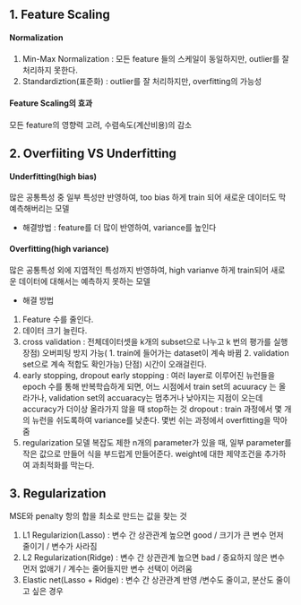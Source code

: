 ## 1. Feature Scaling
#### Normalization
1) Min-Max Normalization : 모든 feature 들의 스케일이 동일하지만, outlier를 잘 처리하지 못한다.
2) Standardiztion(표준화) : outlier를 잘 처리하지만, overfitting의 가능성

#### Feature Scaling의 효과
모든 feature의 영향력 고려, 수렴속도(계산비용)의 감소

## 2. Overfiiting VS Underfitting
#### Underfitting(high bias)
많은 공통특성 중 일부 특성만 반영하여, too bias 하게 train 되어 새로운 데이터도 막 예측해버리는 모델
- 해결방법 : feature를 더 많이 반영하여, variance를 높인다

#### Overfitting(high variance)
많은 공통특성 외에 지엽적인 특성까지 반영하여, high varianve 하게 train되어 새로운 데이터에 대해서는 예측하지 못하는 모델
- 해결 방법
1. Feature 수를 줄인다.
2. 데이터 크기 늘린다.
3. cross validation : 전체데이터셋을 k개의 subset으로 나누고 k 번의 평가를 실행
  장점) 오버피팅 방지 가능( 1. train에 들어가는 dataset이 계속 바뀜 2. validation set으로 계속 적합도 확인가능)
  단점) 시간이 오래걸린다.
4. early stopping, dropout 
  early stopping : 여러 layer로 이루어진 뉴런들을 epoch 수를 통해 반복학습하게 되면, 어느 시점에서 train set의 acuuracy 는 올라가나, validation set의 accuaracy는 멈추거나 낮아지는 지점이 오는데 accuracy가 더이상 올라가지 않을 때 stop하는 것
  dropout : train 과정에서 몇 개의 뉴런을 쉬도록하여 variance를 낮춘다. 몇번 쉬는 과정에서 overfitting을 막아줌
5. regularization 모델 복잡도 제한
n개의 parameter가 있을 때, 일부 parameter를 작은 값으로 만들어 식을 부드럽게 만들어준다. weight에 대한 제약조건을 추가하여 과최적화를 막는다.

## 3. Regularization
MSE와 penalty 항의 합을 최소로 만드는 값을 찾는 것
1. L1 Regularizion(Lasso) : 변수 간 상관관계 높으면 good / 크기가 큰 변수 먼저 줄이기 / 변수가 사라짐
2. L2 Regularization(Ridge) : 변수 간 상관관계 높으면 bad /  중요하지 않은 변수 먼저 없애기 / 계수는 줄어들지만 변수 선택이 어려움
3. Elastic net(Lasso + Ridge) : 변수 간 상관관계 반영 /변수도 줄이고, 분산도 줄이고 싶은 경우
